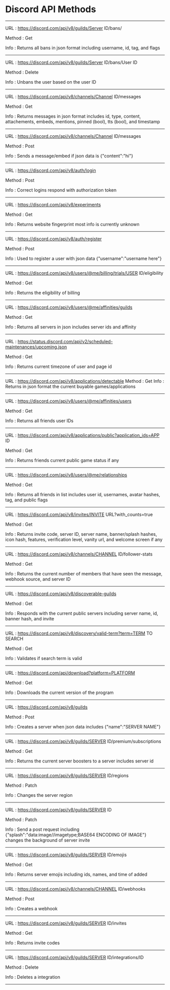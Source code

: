 # Discord API Methods

----------------------------------------------------------------------------------

URL : https://discord.com/api/v8/guilds/Server ID/bans/ 

Method : Get

Info : Returns all bans in json format including username, id, tag, and flags

----------------------------------------------------------------------------------

URL : https://discord.com/api/v8/guilds/Server ID/bans/User ID

Method : Delete

Info : Unbans the user based on the user ID

----------------------------------------------------------------------------------

URL : https://discord.com/api/v8/channels/Channel ID/messages

Method : Get

Info : Returns messages in json format includes id, type, content, attachements, embeds, mentions, pinned (bool), tts (bool), and timestamp

----------------------------------------------------------------------------------

URL : https://discord.com/api/v8/channels/Channel ID/messages

Method : Post

Info : Sends a message/embed if json data is {"content":"hi"}

----------------------------------------------------------------------------------

URL : https://discord.com/api/v8/auth/login

Method : Post

Info : Correct logins respond with authorization token

----------------------------------------------------------------------------------

URL : https://discord.com/api/v8/experiments

Method : Get

Info : Returns website fingerprint most info is currently unknown

----------------------------------------------------------------------------------

URL : https://discord.com/api/v8/auth/register

Method : Post

Info : Used to register a user with json data {"username":"username here"}

----------------------------------------------------------------------------------

URL : https://discord.com/api/v8/users/@me/billing/trials/USER ID/eligibility

Method : Get

Info : Returns the eligibility of billing

----------------------------------------------------------------------------------

URL : https://discord.com/api/v8/users/@me/affinities/guilds

Method : Get

Info : Returns all servers in json includes server ids and affinity

----------------------------------------------------------------------------------

URL : https://status.discord.com/api/v2/scheduled-maintenances/upcoming.json

Method : Get

Info : Returns current timezone of user and page id

----------------------------------------------------------------------------------

URL : https://discord.com/api/v8/applications/detectable
Method : Get
Info : Returns in json format the current buyable games/applications

----------------------------------------------------------------------------------

URL : https://discord.com/api/v8/users/@me/affinities/users

Method : Get

Info : Returns all friends user IDs

----------------------------------------------------------------------------------

URL : https://discord.com/api/v8/applications/public?application_ids=APP ID

Method : Get

Info : Returns friends current public game status if any

----------------------------------------------------------------------------------

URL : https://discord.com/api/v8/users/@me/relationships

Method : Get

Info : Returns all friends in list includes user id, usernames, avatar hashes, tag, and public flags

----------------------------------------------------------------------------------

URL : https://discord.com/api/v8/invites/INVITE URL?with_counts=true

Method : Get

Info : Returns invite code, server ID, server name, banner/splash hashes, icon hash, features, verification level, vanity url, and welcome screen if any

----------------------------------------------------------------------------------

URL : https://discord.com/api/v8/channels/CHANNEL ID/follower-stats

Method : Get

Info : Returns the current number of members that have seen the message, webhook source, and server ID

----------------------------------------------------------------------------------

URL : https://discord.com/api/v8/discoverable-guilds

Method : Get

Info : Responds with the current public servers including server name, id, banner hash, and invite

----------------------------------------------------------------------------------

URL : https://discord.com/api/v8/discovery/valid-term?term=TERM TO SEARCH

Method : Get

Info : Validates if search term is valid

----------------------------------------------------------------------------------

URL : https://discord.com/api/download?platform=PLATFORM

Method : Get

Info : Downloads the current version of the program

----------------------------------------------------------------------------------

URL : https://discord.com/api/v8/guilds

Method : Post

Info : Creates a server when json data includes {"name":"SERVER NAME"}

----------------------------------------------------------------------------------

URL : https://discord.com/api/v8/guilds/SERVER ID/premium/subscriptions

Method : Get

Info : Returns the current server boosters to a server includes server id 

----------------------------------------------------------------------------------

URL : https://discord.com/api/v8/guilds/SERVER ID/regions

Method : Patch

Info : Changes the server region 

----------------------------------------------------------------------------------

URL : https://discord.com/api/v8/guilds/SERVER ID

Method : Patch

Info : Send a post request including {"splash":"data:image//imagetype;BASE64 ENCODING OF IMAGE"} changes the background of server invite

----------------------------------------------------------------------------------

URL : https://discord.com/api/v8/guilds/SERVER ID/emojis

Method : Get

Info : Returns server emojis including ids, names, and time of added

----------------------------------------------------------------------------------

URL : https://discord.com/api/v8/channels/CHANNEL ID/webhooks

Method : Post

Info : Creates a webhook

----------------------------------------------------------------------------------

URL : https://discord.com/api/v8/guilds/SERVER ID/invites

Method : Get

Info : Returns invite codes

----------------------------------------------------------------------------------

URL : https://discord.com/api/v8/guilds/SERVER ID/integrations/ID

Method : Delete

Info : Deletes a integration

----------------------------------------------------------------------------------
